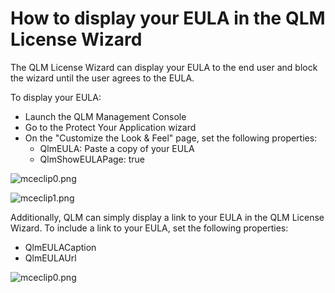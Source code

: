 # How to display your EULA in the QLM License Wizard

The QLM License Wizard can display your EULA to the end user and block the wizard until the user agrees to the EULA.

To display your EULA:

* Launch the QLM Management Console
* Go to the Protect Your Application wizard
* On the "Customize the Look & Feel" page, set the following properties:
  * QlmEULA: Paste a copy of your EULA
  * QlmShowEULAPage: true

![mceclip0.png](https://support.soraco.co/hc/article\_attachments/360059688351/mceclip0.png)

![mceclip1.png](https://support.soraco.co/hc/article\_attachments/360059688371/mceclip1.png)

&#x20;

Additionally, QLM can simply display a link to your EULA in the QLM License Wizard. To include a link to your EULA, set the following properties:

* QlmEULACaption
* QlmEULAUrl

![mceclip0.png](https://support.soraco.co/hc/article\_attachments/360059688411/mceclip0.png)
